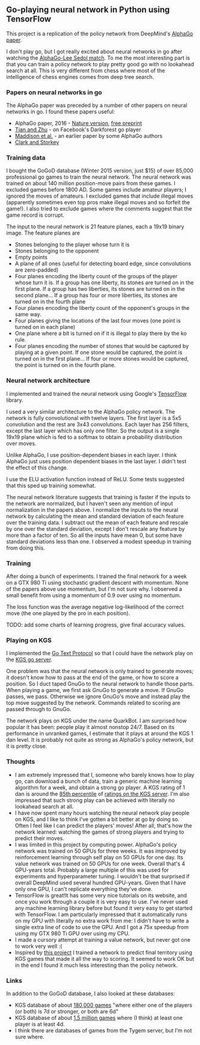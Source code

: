 ## Go-playing neural network in Python using TensorFlow

This project is a replication of the policy network from DeepMind's 
[AlphaGo paper](http://airesearch.com/wp-content/uploads/2016/01/deepmind-mastering-go.pdf).

I don't play go, but I got really excited about neural networks in go after watching the
[AlphaGo-Lee Sedol match](https://www.youtube.com/playlist?list=PLqYmG7hTraZA7v9Hpbps0QNmJC4L1NE3S).
To me the most interesting part is that you can train a policy network to play pretty good
go with no lookahead search at all. This is very different from chess where most of the
intelligence of chess engines comes from deep tree search.

### Papers on neural networks in go

The AlphaGo paper was preceded by a number of other papers on neural networks in go. I found
these papers useful:

* AlphaGo paper, 2016 - [Nature version](http://www.nature.com/nature/journal/v529/n7587/full/nature16961.html), [free preprint](http://airesearch.com/wp-content/uploads/2016/01/deepmind-mastering-go.pdf)
* [Tian and Zhu](http://arxiv.org/pdf/1511.06410v3.pdf) - on Facebook's Darkforest go player
* [Maddison et al.](http://arxiv.org/pdf/1412.6564v2.pdf) - an earlier paper by some AlphaGo authors
* [Clark and Storkey](http://arxiv.org/pdf/1412.3409v2.pdf)

### Training data

I bought the GoGoD database (Winter 2015 version, just $15) of over 85,000 professional go games to train
the neural network. The neural network was trained on about 140 million position-move pairs from
these games. I excluded games before 1800 AD. Some games include amateur players; I ignored
the moves of amateurs. I excluded games that include illegal moves (apparently sometimes even top
pros make illegal moves and so forfeit the game!). I also tried to exclude games where the comments
suggest that the game record is corrupt.

The input to the neural network is 21 feature planes, each a 19x19 binary image. The feature planes are

* Stones belonging to the player whose turn it is
* Stones belonging to the opponent
* Empty points
* A plane of all ones (useful for detecting board edge, since convolutions are zero-padded)
* Four planes encoding the liberty count of the groups of the player whose turn it is. If a group
has one liberty, its stones are turned on in the first plane. If a group has two liberties, its
stones are turned on in the second plane... If a group has four or more liberties, its stones are
turned on in the fourth plane
* Four planes encoding the liberty count of the opponent's groups in the same way.
* Four planes giving the locations of the last four moves (one point is turned on in each plane)
* One plane where a bit is turned on if it is illegal to play there by the ko rule.
* Four planes encoding the number of stones that would be captured by playing at a given point.
If one stone would be captured, the point is turned on in the first plane... If four or more stones
would be captured, the point is turned on in the fourth plane.

### Neural network architecture

I implemented and trained the neural network using Google's [TensorFlow](https://www.tensorflow.org/) library.

I used a very similar architecture to the AlphaGo policy network. The network is fully convolutional
with twelve layers. The first layer is a 5x5 convolution and the rest are 3x43 convolutions. Each layer
has 256 filters, except the last layer which has only one filter. So the output is a single 19x19 plane
which is fed to a softmax to obtain a probability distribution over moves.

Unlike AlphaGo, I use position-dependent biases in each layer. I think AlphaGo just uses position dependent
biases in the last layer. I didn't test the effect of this change.

I use the ELU activation function instead of ReLU. Some tests suggested that this sped up training somewhat.

The neural network literature suggests that training is faster if the inputs to the network are normalized,
but I haven't seen any mention of input normalization in the papers above. 
I normalize the inputs to the neural network by calculating the mean and standard deviation of each feature over 
the training data. I subtract out the mean of each feature and rescale by one over the standard deviation,
except I don't rescale any feature by more than a factor of ten. So all the inputs have mean 0, but some
have standard deviations less than one. I observed a modest speedup in training from doing this.

### Training

After doing a bunch of experiments. I trained the final network for a week on a GTX 980 Ti using stochastic gradient descent
with momentum. None of the papers above use momentum, but I'm not sure why. I observed a small benefit from
using a momentum of 0.9 over using no momentum.

The loss function was the average negative log-likelihood of the correct move (the one played by
the pro in each position).

TODO: add some charts of learning progress, give final accuracy values.

### Playing on KGS

I implemented the [Go Text Protocol](https://www.lysator.liu.se/~gunnar/gtp/gtp2-spec-draft2/gtp2-spec.html) so
that I could have the network play on the [KGS go server](https://www.gokgs.com/). 

One problem was that the neural network is only trained to generate moves; it doesn't know how to pass at the
end of the game, or how to score a position. So I duct taped GnuGo to the neural network to handle those parts.
When playing a game, we first ask GnuGo to generate a move. If GnuGo passes, we pass. Otherwise we ignore GnuGo's
move and instead play the top move suggested by the network. Commands related to scoring are passed through to GnuGo.

The network plays on KGS under the name QuarkBot. I am surprised how popular it has been: people play it almost nonstop 24/7.
Based on its performance in unranked games, I estimate that it plays at around the KGS 1 dan level. It is probably not quite as strong
as AlphaGo's policy network, but it is pretty close.

### Thoughts

* I am extremely impressed that I, someone who barely knows how to play go, can download a bunch of data, train a
generic machine learning algorithm for a week, and obtain a strong go player. A KGS rating of 1 dan is around the
[85th percentile](http://senseis.xmp.net/?RatingHistogramComparisons) of 
[ratings on the KGS server](http://senseis.xmp.net/?KGSRankHistogram). I'm also impressed that such strong play 
can be achieved with literally no lookahead search at all.
* I have now spent many hours watching the neural network play people on KGS, and I like to think I've gotten
a bit better at go by doing so. Often I feel like I can predict the players' moves! 
After all, that's how the network learned: watching the games of strong players and trying to predict their moves.
* I was limited in this project by computing power. AlphaGo's policy network was trained on 50 GPUs for three weeks.
It was improved by reinforcement learning through self play on 50 GPUs for one day. Its value network was
trained on 50 GPUs for one week. Overall that's 4 GPU-years total. Probably a large multiple of this was used for
experiments and hyperparameter tuning. I wouldn't be that surprised if overall DeepMind used several hundred GPU-years.
Given that I have only one GPU, I can't replicate everything they've done.
* TensorFlow is great!It has some very nice tutorials on its website, and once you work through a couple it is very easy to use.
I've never used any machine learning library before but found it very easy to get started with TensorFlow. I am 
particularly impressed that it automatically runs on my GPU with literally no extra work from me: I didn't have
to write a single extra line of code to use the GPU. And I got a 75x speedup from using my GTX 980 Ti GPU over
using my CPU.
* I made a cursory attempt at training a value network, but never got one to work very well :(
* Inspired by [this project](https://github.com/jmgilmer/GoCNN) I trained a network to predict final territory
using KGS games that made it all the way to scoring. It seemed to work OK but in the end I found it much less
interesting than the policy network.

### Links

In addition to the GoGoD database, I also looked at these databases:

* KGS database of about [180,000 games](http://u-go.net/gamerecords/) 
"where either one of the players (or both) is 7d or stronger, or both are 6d"
* KGS database of about [1.5 million games](http://www.u-go.net/gamerecords-4d) where 
(I think) at least one player is at least 4d.
* I think there are databases of games from the Tygem server, but I'm not sure where.

